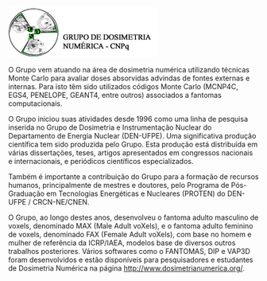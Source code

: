 ![alt text](https://github.com/GDN-SE/.github/blob/main/profile/logo-gdn.fw_.png)

O Grupo vem atuando na área de dosimetria numérica utilizando técnicas Monte Carlo para avaliar doses absorvidas advindas de fontes externas e internas. Para isto têm sido utilizados códigos Monte Carlo (MCNP4C, EGS4, PENELOPE, GEANT4, entre outros) associados a fantomas computacionais.

O Grupo iniciou suas atividades desde 1996 como uma linha de pesquisa inserida no Grupo de Dosimetria e Instrumentação Nuclear do Departamento de Energia Nuclear (DEN-UFPE). Uma significativa produção científica tem sido produzida pelo Grupo. Esta produção está distribuída em várias dissertações, teses, artigos apresentados em congressos nacionais e internacionais, e periódicos científicos especializados.

Também é importante a contribuição do Grupo para a formação de recursos humanos, principalmente de mestres e doutores, pelo Programa de Pós-Graduação em Tecnologias Energéticas e Nucleares (PROTEN) do DEN-UFPE / CRCN-NE/CNEN.

O Grupo, ao longo destes anos, desenvolveu o fantoma adulto masculino de voxels, denominado MAX (Male Adult voXels), e o fantoma adulto feminino de voxels, denominado FAX (Female Adult voXels), com base no homem e mulher de referência da ICRP/IAEA, modelos base de diversos outros trabalhos posteriores. Vários softwares como o FANTOMAS, DIP e VAP3D foram desenvolvidos e estão disponíveis para pesquisadores e estudantes de Dosimetria Numérica na página http://www.dosimetrianumerica.org/.
